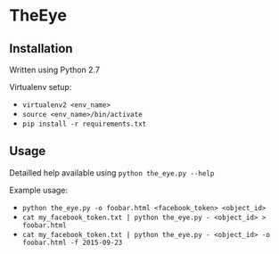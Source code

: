 # TheEye

## Installation

Written using Python 2.7

Virtualenv setup:

 - `virtualenv2 <env_name>`
 - `source <env_name>/bin/activate`
 - `pip install -r requirements.txt`

## Usage

Detailled help available using `python the_eye.py --help`

Example usage:

 - `python the_eye.py -o foobar.html <facebook_token> <object_id>`
 - `cat my_facebook_token.txt | python the_eye.py - <object_id> > foobar.html`
 - `cat my_facebook_token.txt | python the_eye.py - <object_id> -o foobar.html -f 2015-09-23`
